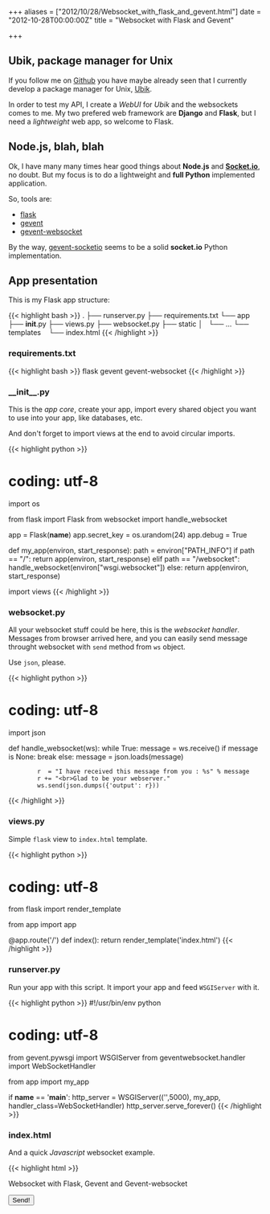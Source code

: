 +++
aliases = ["2012/10/28/Websocket_with_flask_and_gevent.html"]
date = "2012-10-28T00:00:00Z"
title = "Websocket with Flask and Gevent"

+++
## Ubik, package manager for Unix

If you follow me on [Github][7] you have maybe already seen that I currently develop a package manager for Unix, [Ubik][1].

In order to test my API, I create a _WebUI_ for _Ubik_ and the websockets comes to me.
My two prefered web framework are __Django__ and __Flask__, but I need a _lightweight_ web app, so welcome to Flask.

## Node.js, blah, blah

Ok, I have many many times hear good things about __Node.js__ and __[Socket.io][4]__, no doubt.
But my focus is to do a lightweight and __full Python__ implemented application.

So, tools are:

* [flask][2]
* [gevent][3]
* [gevent-websocket][4]

By the way, [gevent-socketio][6] seems to be a solid __socket.io__ Python implementation.

## App presentation

This is my Flask app structure:

{{< highlight bash >}}
.
├── runserver.py
├── requirements.txt
└── app
    ├── __init__.py
    ├── views.py
    ├── websocket.py
    ├── static
    │   └── ...
    └── templates
        └── index.html
{{< /highlight >}}

### requirements.txt

{{< highlight bash >}}
flask
gevent
gevent-websocket
{{< /highlight >}}

### \_\_init\_\_.py

This is the _app core_, create your app, import every shared object you want to use into your app, like databases, etc.

And don't forget to import views at the end to avoid circular imports.

{{< highlight python >}}
# coding: utf-8
import os

from flask import Flask
from websocket import handle_websocket

app = Flask(__name__)
app.secret_key = os.urandom(24)
app.debug = True

def my_app(environ, start_response):
    path = environ["PATH_INFO"]
    if path == "/":
        return app(environ, start_response)
    elif path == "/websocket":
        handle_websocket(environ["wsgi.websocket"])
    else:
        return app(environ, start_response)

import views
{{< /highlight >}}

### websocket.py

All your websocket stuff could be here, this is the _websocket handler_.
Messages from browser arrived here, and you can easily send message throught websocket with ``send`` method from ``ws`` object.

Use ``json``, please.

{{< highlight python >}}
# coding: utf-8
import json

def handle_websocket(ws):
    while True:
        message = ws.receive()
        if message is None:
            break
        else:
            message = json.loads(message)

            r  = "I have received this message from you : %s" % message
            r += "<br>Glad to be your webserver."
            ws.send(json.dumps({'output': r}))
{{< /highlight >}}

### views.py

Simple ``flask`` view to ``index.html`` template.

{{< highlight python >}}
# coding: utf-8
from flask import render_template

from app import app

@app.route('/')
def index():
    return render_template('index.html')
{{< /highlight >}}

### runserver.py

Run your app with this script. It import your app and feed ``WSGIServer`` with it.

{{< highlight python >}}
#!/usr/bin/env python
# coding: utf-8
from gevent.pywsgi import WSGIServer
from geventwebsocket.handler import WebSocketHandler

from app import my_app

if __name__ == '__main__':
    http_server = WSGIServer(('',5000), my_app, handler_class=WebSocketHandler)
    http_server.serve_forever()
{{< /highlight >}}

### index.html

And a quick _Javascript_ websocket example.

{{< highlight html >}}
<!DOCTYPE html>
<html lang="en">
<head>
    <meta charset="utf-8">
</head>
<p>Websocket with Flask, Gevent and Gevent-websocket</p>
<p id="log"></p>
<button id="send" type="button">Send!</button>
<body>
    <script src="http://code.jquery.com/jquery-1.8.2.min.js"></script>
    <script>
        $(document).ready(function(){
            if ("WebSocket" in window) {
                ws = new WebSocket("ws://" + document.domain + ":5000/websocket");
                ws.onmessage = function (msg) {
                    var message = JSON.parse(msg.data);
                    $("p#log").html(message.output);
                };
            };

            // Bind send button to websocket
            $("button#send").live("click", function() {
                ws.send(JSON.stringify({'output': 'Sent from my browser!'}));
            });

            // Cleanly close websocket when unload window
            window.onbeforeunload = function() {
                ws.onclose = function () {}; // disable onclose handler first
                ws.close()
            };
        });
    </script>
</body>
</html>
{{< /highlight >}}

All can find all this stuff in this [repository][8].
Thanks to [tzangms][9].

## What now ?

Play websockets with Flask and Python is fun !

I will continue to improve [__Ubik__][1] _webui_ with _websocket_ and you have to take a look at the _0.2_ branch.
Bunch of new features is coming !

[1]: https://github.com/Socketubs/Ubik
[2]: http://flask.pocoo.org/
[3]: http://www.gevent.org/
[4]: http://www.gelens.org/code/gevent-websocket/
[5]: http://socket.io/
[6]: https://github.com/abourget/gevent-socketio
[7]: https://github.com/Socketubs
[8]: https://github.com/tzangms/python-websocket-example
[9]: https://github.com/tzangms

